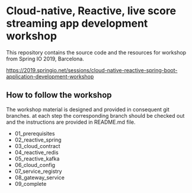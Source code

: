 
# Cloud-native, Reactive, live score streaming app development workshop
This repository contains the source code and the resources for workshop from Spring IO 2019, Barcelona.

https://2019.springio.net/sessions/cloud-native-reactive-spring-boot-application-development-workshop


## How to follow the workshop
    
The workshop material is designed and provided in consequent git branches. at each step the corresponding branch should be checked out and the instructions are provided in README.md file. 

+ 01_prerequisites
+ 02_reactive_spring
+ 03_cloud_contract
+ 04_reactive_redis
+ 05_reactive_kafka
+ 06_cloud_config
+ 07_service_registry
+ 08_gateway_service
+ 09_complete




